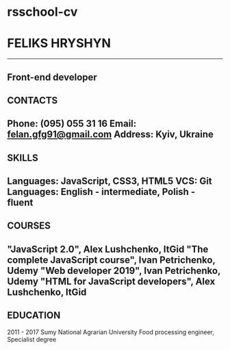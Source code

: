 # rsschool-cv
# **FELIKS HRYSHYN**
---
Front-end developer
---
## **CONTACTS**
Phone: (095) 055 31 16
Email: felan.gfg91@gmail.com
Address: Kyiv, Ukraine
---
## **SKILLS**
Languages: JavaScript, CSS3, HTML5
VCS: Git
Languages: English - intermediate, Polish - fluent
---
## **COURSES**
"JavaScript 2.0", Alex Lushchenko, ItGid
"The complete JavaScript course", Ivan
Petrichenko, Udemy
"Web developer 2019", Ivan Petrichenko, Udemy
"HTML for JavaScript developers", Alex
Lushchenko, ItGid
---
## **EDUCATION**
2011 - 2017
Sumy National Agrarian University
Food processing engineer, Specialist degree
